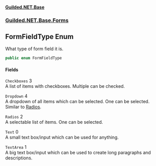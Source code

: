 
#### [Guilded.NET.Base](index 'index')
### [Guilded.NET.Base.Forms](index#Guilded_NET_Base_Forms 'Guilded.NET.Base.Forms')
## FormFieldType Enum
What type of form field it is.  
```csharp
public enum FormFieldType

```

#### Fields
<a name='Guilded_NET_Base_Forms_FormFieldType_Checkboxes'></a>
`Checkboxes` 3  
A list of items with checkboxes. Multiple can be checked.  
  
<a name='Guilded_NET_Base_Forms_FormFieldType_Dropdown'></a>
`Dropdown` 4  
A dropdown of all items which can be selected. One can be selected. Similar to [Radios](FormFieldType#Guilded_NET_Base_Forms_FormFieldType_Radios 'Guilded.NET.Base.Forms.FormFieldType.Radios').  
  
<a name='Guilded_NET_Base_Forms_FormFieldType_Radios'></a>
`Radios` 2  
A selectable list of items. One can be selected.  
  
<a name='Guilded_NET_Base_Forms_FormFieldType_Text'></a>
`Text` 0  
A small text box/input which can be used for anything.  
  
<a name='Guilded_NET_Base_Forms_FormFieldType_TextArea'></a>
`TextArea` 1  
A big text box/input which can be used to create long paragraphs and descriptions.  
  

